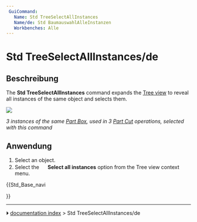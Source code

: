 ```yaml
---
 GuiCommand:
   Name: Std TreeSelectAllInstances
   Name/de: Std BaumauswahlAlleInstanzen
   Workbenches: Alle
---
```


# Std TreeSelectAllInstances/de



## Beschreibung


<div lang="en" dir="ltr" class="mw-content-ltr">

The **Std TreeSelectAllInstances** command expands the [Tree view](Tree_view.md) to reveal all instances of the same object and selects them.


</div>

![](images/Std_TreeSelectAllInstances_Example.png )


<div lang="en" dir="ltr" class="mw-content-ltr">



*3 instances of the same [Part Box](Part_Box.md), used in 3 [Part Cut](Part_Cut.md) operations, selected with this command*


</div>



## Anwendung


<div lang="en" dir="ltr" class="mw-content-ltr">

1.  Select an object.
2.  Select the **<img src="images/Std_TreeSelectAllInstances.svg" width=16px> Select all instances** option from the Tree view context menu.


</div>


<div lang="en" dir="ltr" class="mw-content-ltr">





</div>


{{Std_Base_navi

}}



---
⏵ [documentation index](../README.md) > Std TreeSelectAllInstances/de
